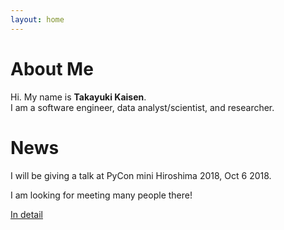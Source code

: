 ```yaml
---
layout: home
---
```


# About Me

Hi. My name is <b>Takayuki Kaisen</b>.  
I am a software engineer, data analyst/scientist, and researcher.

# News


I will be giving a talk at PyCon mini Hiroshima 2018, Oct 6 2018.  

I am looking for meeting many people there!  

<a href="/about">In detail</a>
<br><br><br><br><br><br>

